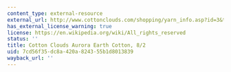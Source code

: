 ```yaml
---
content_type: external-resource
external_url: http://www.cottonclouds.com/shopping/yarn_info.asp?id=3&tab=cone&cat=&color=
has_external_license_warning: true
license: https://en.wikipedia.org/wiki/All_rights_reserved
status: ''
title: Cotton Clouds Aurora Earth Cotton, 8/2
uid: 7cd56f35-dc8a-420a-8243-55b1d8013839
wayback_url: ''
---
```

